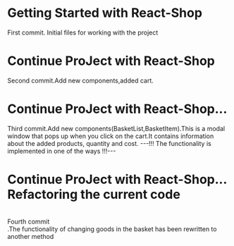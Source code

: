 # Getting Started with React-Shop

First commit. Initial files for working with the project

# Continue ProJect with React-Shop

Second commit.Add new components,added cart.

# Continue ProJect with React-Shop...

Third commit.Add new components(BasketList,BasketItem).This is a modal window that pops up when you click on the cart.It contains information about the added products, quantity and cost. ---!!! The functionality is implemented in one of the ways !!!---

# Continue ProJect with React-Shop... Refactoring the current code

<br>Fourth commit</br>.The functionality of changing goods in the basket has been rewritten to another method
